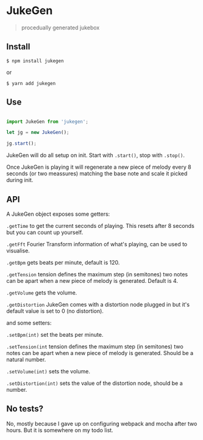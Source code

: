 # JukeGen

> procedually generated jukebox


## Install

`$ npm install jukegen`

or

`$ yarn add jukegen`

## Use


```js

import JukeGen from 'jukegen';

let jg = new JukeGen();

jg.start();

```

JukeGen will do all setup on init. Start with `.start()`, stop with `.stop()`.

Once JukeGen is playing it will regenerate a new piece of melody every 8 seconds (or two meassures) matching the base note and scale it picked during init.


## API

A JukeGen object exposes some getters:

`.getTime` to get the current seconds of playing. This resets after 8 seconds but you can count up yourself.

`.getFft` Fourier Transform information of what's playing, can be used to visualise.

`.getBpm` gets beats per minute, default is 120.

`.getTension` tension defines the maximum step (in semitones) two notes can be apart when a new piece of melody is generated. Default is 4.

`.getVolume` gets the volume.

`.getDistortion` JukeGen comes with a distortion node plugged in but it's default value is set to 0 (no distortion).

and some setters:

`.setBpm(int)` set the beats per minute.

`.setTension(int` tension defines the maximum step (in semitones) two notes can be apart when a new piece of melody is generated. Should be a natural number.

`.setVolume(int)` sets the volume.

`.setDistortion(int)` sets the value of the distortion node, should be a number.


## No tests?

No, mostly because I gave up on configuring webpack and mocha after two hours. But it is somewhere on my todo list.
